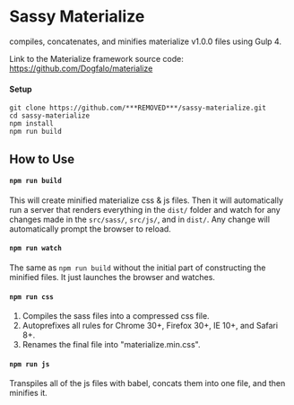 # Sassy Materialize
compiles, concatenates, and minifies materialize v1.0.0 files using Gulp 4. 

Link to the Materialize framework source code: https://github.com/Dogfalo/materialize

#### Setup
```
git clone https://github.com/***REMOVED***/sassy-materialize.git
cd sassy-materialize
npm install
npm run build
```

## How to Use

#### `npm run build`
This will create minified materialize css & js files. Then it will automatically run a server that renders everything in the `dist/` folder and watch for any changes made in the `src/sass/`, `src/js/`, and in `dist/`. Any change will automatically prompt the browser to reload.

#### `npm run watch`
The same as `npm run build` without the initial part of constructing the minified files. It just launches the browser and watches.

#### `npm run css`
1. Compiles the sass files into a compressed css file.
2. Autoprefixes all rules for Chrome 30+, Firefox 30+, IE 10+, and Safari 8+.
3. Renames the final file into "materialize.min.css".

#### `npm run js`
Transpiles all of the js files with babel, concats them into one file, and then minifies it.
